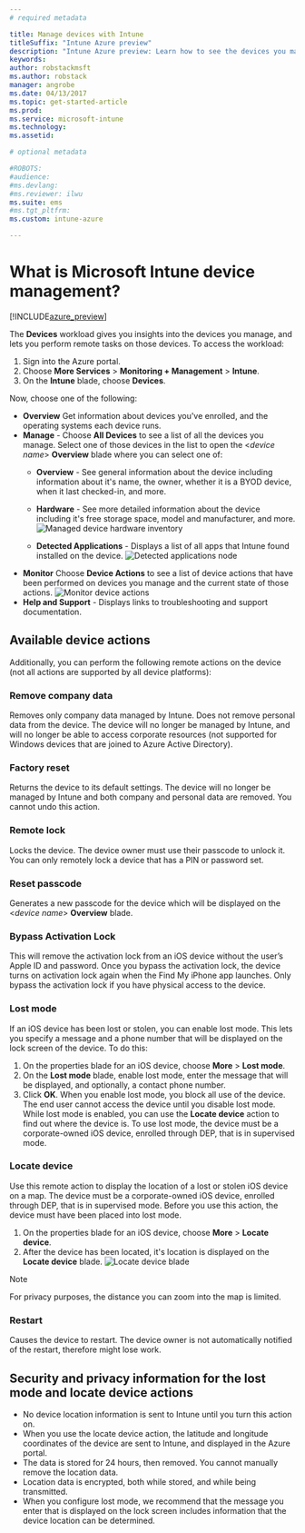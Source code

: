 ```yaml
---
# required metadata

title: Manage devices with Intune
titleSuffix: "Intune Azure preview"
description: "Intune Azure preview: Learn how to see the devices you manage with Intune, and perform various operations on them."
keywords:
author: robstackmsft
ms.author: robstack
manager: angrobe
ms.date: 04/13/2017
ms.topic: get-started-article
ms.prod:
ms.service: microsoft-intune
ms.technology:
ms.assetid:

# optional metadata

#ROBOTS:
#audience:
#ms.devlang:
#ms.reviewer: ilwu
ms.suite: ems
#ms.tgt_pltfrm:
ms.custom: intune-azure

---
```


# What is Microsoft Intune device management?


[!INCLUDE[azure_preview](../includes/azure_preview.md)]

The **Devices** workload gives you insights into the devices you manage, and lets you perform remote tasks on those devices. To access the workload:

1. Sign into the Azure portal.
2. Choose **More Services** > **Monitoring + Management** > **Intune**.
3. On the **Intune** blade, choose **Devices**.

Now, choose one of the following:

- **Overview** Get information about devices you've enrolled, and the operating systems each device runs.
- **Manage** - Choose **All Devices** to see a list of all the devices you manage.
	Select one of those devices in the list to open the <*device name*> **Overview** blade where you can select one of:
	- **Overview**  - See general information about the device including information about it's name, the owner, whether it is a BYOD device, when it last checked-in, and more.

	- **Hardware** - See more detailed information about the device including it's free storage space, model and manufacturer, and more.
	![Managed device hardware inventory](./media/hardware-inventory.png)
	- **Detected Applications** - Displays a list of all apps that Intune found installed on the device.
	![Detected applications node](./media/detected-applications.png)
- **Monitor** Choose **Device Actions** to see a list of device actions that have been performed on devices you manage and the current state of those actions.
![Monitor device actions](./media/monitor-device-actions.png)
- **Help and Support** - Displays links to troubleshooting and support documentation.

## Available device actions

Additionally, you can perform the following remote actions on the device (not all actions are supported by all device platforms):

### **Remove company data**
Removes only company data managed by Intune. Does not remove personal data from the device. The device will no longer be managed by Intune, and will no longer be able to access corporate resources (not supported for Windows devices that are joined to Azure Active Directory).

### **Factory reset**
Returns the device to its default settings. The device will no longer be managed by Intune and both company and personal data are removed. You cannot undo this action.

### **Remote lock**
Locks the device. The device owner must use their passcode to unlock it. You can only remotely lock a device that has a PIN or password set.

### **Reset passcode**
Generates a new passcode for the device which will be displayed on the <*device name*> **Overview** blade.

### **Bypass Activation Lock**
This will remove the activation lock from an iOS device without the user’s Apple ID and password. Once you bypass the activation lock, the device turns on activation lock again when the Find My iPhone app launches. Only bypass the activation lock if you have physical access to the device.

### **Lost mode**
If an iOS device has been lost or stolen, you can enable lost mode. This lets you specify a message and a phone number that will be displayed on the lock screen of the device. To do this:
1.	On the properties blade for an iOS device, choose **More** > **Lost mode**.
2.	On the **Lost mode** blade, enable lost mode, enter the message that will be displayed, and optionally, a contact phone number.
3.	Click **OK**.
When you enable lost mode, you block all use of the device. The end user cannot access the device until you disable lost mode. While lost mode is enabled, you can use the **Locate device** action to find out where the device is.
To use lost mode, the device must be a corporate-owned iOS device, enrolled through DEP, that is in supervised mode.

### **Locate device**
Use this remote action to display the location of a lost or stolen iOS device on a map. The device must be a corporate-owned iOS device, enrolled through DEP, that is in supervised mode. Before you use this action, the device must have been placed into lost mode.
1.	On the properties blade for an iOS device, choose **More** > **Locate device**.
2.	After the device has been located, it's location is displayed on the **Locate device** blade.
	![Locate device blade](./media/locate-device.png)

>[!NOTE]
>For privacy purposes, the distance you can zoom into the map is limited.

### **Restart**
Causes the device to restart. The device owner is not automatically notified of the restart, therefore might lose work.


## Security and privacy information for the lost mode and locate device actions
- No device location information is sent to Intune until you turn this action on.
- When you use the locate device action, the latitude and longitude coordinates of the device are sent to Intune, and displayed in the Azure portal.
- The data is stored for 24 hours, then removed. You cannot manually remove the location data.
- Location data is encrypted, both while stored, and while being transmitted.
- When you configure lost mode, we recommend that the message you enter that is displayed on the lock screen includes information that the device location can be determined.
